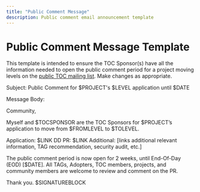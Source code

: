 ```yaml
---
title: "Public Comment Message"
description: Public comment email announcement template
---
```


# Public Comment Message Template

This template is intended to ensure the TOC Sponsor(s) have all the information needed to open the public comment period for a project moving levels on the [public TOC mailing list](https://lists.cncf.io/g/cncf-toc/topics). Make changes as appropriate.

Subject: Public Comment for $PROJECT's $LEVEL application until $DATE

Message Body:

Community, 

Myself and $TOCSPONSOR are the TOC Sponsors for $PROJECT’s application to move from $FROMLEVEL to $TOLEVEL.

Application: $LINK
DD PR: $LINK
Additional: [links additional relevant information, TAG recommendation, security audit, etc.]

The public comment period is now open for 2 weeks, until End-Of-Day (EOD) [$DATE]. All TAGs, Adopters, TOC members, projects, and community members are welcome to review and comment on the PR.

Thank you.
$SIGNATUREBLOCK